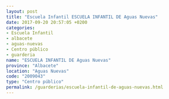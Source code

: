 ```yaml
---
layout: post
title: "Escuela Infantil ESCUELA INFANTIL DE Aguas Nuevas"
date: 2017-09-20 20:57:05 +0200
categories:
- Escuela Infantil
- albacete
- aguas-nuevas
- Centro público
- guarderia
name: "ESCUELA INFANTIL DE Aguas Nuevas"
province: "Albacete"
location: "Aguas Nuevas"
code: "2009043"
type: "Centro público"
permalink: /guarderias/escuela-infantil-de-aguas-nuevas.html
---
```

